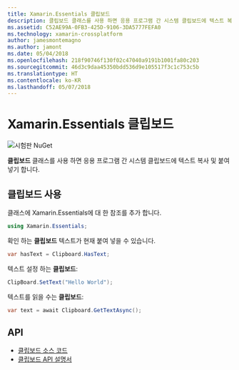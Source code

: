 ```yaml
---
title: Xamarin.Essentials 클립보드
description: 클립보드 클래스를 사용 하면 응용 프로그램 간 시스템 클립보드에 텍스트 복사 및 붙여넣기 수 있습니다.
ms.assetid: C52AE99A-0FB3-425D-9106-3DA5777FEFA0
ms.technology: xamarin-crossplatform
author: jamesmontemagno
ms.author: jamont
ms.date: 05/04/2018
ms.openlocfilehash: 218f90746f130f02c47040a9191b1001fa80c203
ms.sourcegitcommit: 46d3c9daa45350bdd536d9e105517f3c1c753c5b
ms.translationtype: HT
ms.contentlocale: ko-KR
ms.lasthandoff: 05/07/2018
---
```

# <a name="xamarinessentials-clipboard"></a>Xamarin.Essentials 클립보드

![시험판 NuGet](~/media/shared/pre-release.png)

**클립보드** 클래스를 사용 하면 응용 프로그램 간 시스템 클립보드에 텍스트 복사 및 붙여넣기 합니다.

## <a name="using-clipboard"></a>클립보드 사용

클래스에 Xamarin.Essentials에 대 한 참조를 추가 합니다.

```csharp
using Xamarin.Essentials;
```

확인 하는 **클립보드** 텍스트가 현재 붙여 넣을 수 있습니다.

```csharp
var hasText = Clipboard.HasText;
```

텍스트 설정 하는 **클립보드**:

```csharp
ClipBoard.SetText("Hello World");
```

텍스트를 읽을 수는 **클립보드**:

```csharp
var text = await Clipboard.GetTextAsync();
```

## <a name="api"></a>API

- [클립보드 소스 코드](https://github.com/xamarin/Essentials/tree/master/Essentials/Clipboard)
- [클립보드 API 설명서](xref:Xamarin.Essentials.Clipboard)
